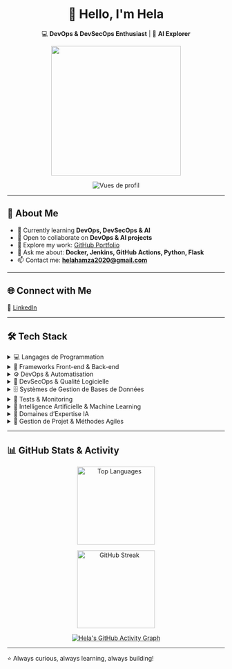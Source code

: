 <div align="center">

# 👋 Hello, I'm Hela  

💻 **DevOps & DevSecOps Enthusiast** | 🤖 **AI Explorer**

<img src="https://media.giphy.com/media/QTfX9Ejfra3ZmNxh6B/giphy.gif" width="300"/>
<div align="center">

![Vues de profil
](https://komarev.com/ghpvc/?username=hela-hamza&label=Profile%20views&color=0e75b6&style=flat)

</div>


</div>

---

## 🚀 About Me
- 🌱 Currently learning **DevOps, DevSecOps & AI**  
- 🤝 Open to collaborate on **DevOps & AI projects**  
- 📂 Explore my work: [GitHub Portfolio](https://halahamza.netlify.app/)  
- 💬 Ask me about: **Docker, Jenkins, GitHub Actions, Python, Flask**  
- 📫 Contact me: **helahamza2020@gmail.com**  

---

## 🌐 Connect with Me
🔗 [LinkedIn](https://www.linkedin.com/in/hela-hamza-422b40259)

---


## 🛠️ Tech Stack  

<details>
  <summary>💻 Langages de Programmation</summary>
  <p align="left">
    <img src="https://img.shields.io/badge/Python-3776AB?style=for-the-badge&logo=python&logoColor=white"/>
    <img src="https://img.shields.io/badge/JavaScript-F7DF1E?style=for-the-badge&logo=javascript&logoColor=black"/>
    <img src="https://img.shields.io/badge/TypeScript-3178C6?style=for-the-badge&logo=typescript&logoColor=white"/>
    <img src="https://img.shields.io/badge/Node.js-339933?style=for-the-badge&logo=node.js&logoColor=white"/>
  </p>
</details>

<details>
  <summary>🧩 Frameworks Front-end & Back-end</summary>
  <p align="left">
    <img src="https://img.shields.io/badge/Express.js-000000?style=for-the-badge&logo=express&logoColor=white"/>
    <img src="https://img.shields.io/badge/Flask-000000?style=for-the-badge&logo=flask&logoColor=white"/>
    <img src="https://img.shields.io/badge/FastAPI-009688?style=for-the-badge&logo=fastapi&logoColor=white"/>
    <img src="https://img.shields.io/badge/React-20232A?style=for-the-badge&logo=react&logoColor=61DAFB"/>
    <img src="https://img.shields.io/badge/Bootstrap-7952B3?style=for-the-badge&logo=bootstrap&logoColor=white"/>
  </p>
</details>

<details>
  <summary>⚙️ DevOps & Automatisation</summary>
  <p align="left">
    <img src="https://img.shields.io/badge/Docker-2496ED?style=for-the-badge&logo=docker&logoColor=white"/>
    <img src="https://img.shields.io/badge/GitHub%20Actions-2088FF?style=for-the-badge&logo=github-actions&logoColor=white"/>
    <img src="https://img.shields.io/badge/Ansible-EE0000?style=for-the-badge&logo=ansible&logoColor=white"/>
    <img src="https://img.shields.io/badge/Git-F05032?style=for-the-badge&logo=git&logoColor=white"/>
  </p>
</details>

<details>
  <summary>🔐 DevSecOps & Qualité Logicielle</summary>
  <p align="left">
    <img src="https://img.shields.io/badge/Trivy-190D25?style=for-the-badge&logo=aqua&logoColor=white"/>
    <img src="https://img.shields.io/badge/Snyk-4C4A73?style=for-the-badge&logo=snyk&logoColor=white"/>
    <img src="https://img.shields.io/badge/SonarQube-4E9BCD?style=for-the-badge&logo=sonarqube&logoColor=white"/>
  </p>
</details>

<details>
  <summary>🗄️ Systèmes de Gestion de Bases de Données</summary>
  <p align="left">
    <img src="https://img.shields.io/badge/MySQL-005C84?style=for-the-badge&logo=mysql&logoColor=white"/>
    <img src="https://img.shields.io/badge/MongoDB-4EA94B?style=for-the-badge&logo=mongodb&logoColor=white"/>
  </p>
</details>

<details>
  <summary>🧪 Tests & Monitoring</summary>
  <p align="left">
    <img src="https://img.shields.io/badge/Jest-C21325?style=for-the-badge&logo=jest&logoColor=white"/>
    <img src="https://img.shields.io/badge/SuperTest-323330?style=for-the-badge&logo=javascript&logoColor=white"/>
    <img src="https://img.shields.io/badge/Pytest-0A9EDC?style=for-the-badge&logo=pytest&logoColor=white"/>
    <img src="https://img.shields.io/badge/JUnit5-25A162?style=for-the-badge&logo=java&logoColor=white"/>
    <img src="https://img.shields.io/badge/Postman-FF6C37?style=for-the-badge&logo=postman&logoColor=white"/>
    <img src="https://img.shields.io/badge/Prometheus-E6522C?style=for-the-badge&logo=prometheus&logoColor=white"/>
    <img src="https://img.shields.io/badge/Grafana-F46800?style=for-the-badge&logo=grafana&logoColor=white"/>
  </p>
</details>

<details>
  <summary>🤖 Intelligence Artificielle & Machine Learning</summary>
  <p align="left">
    <img src="https://img.shields.io/badge/TensorFlow-FF6F00?style=for-the-badge&logo=tensorflow&logoColor=white"/>
    <img src="https://img.shields.io/badge/PyTorch-EE4C2C?style=for-the-badge&logo=pytorch&logoColor=white"/>
    <img src="https://img.shields.io/badge/Scikit--learn-F7931E?style=for-the-badge&logo=scikit-learn&logoColor=white"/>
  </p>
</details>

<details>
  <summary>🧠 Domaines d’Expertise IA</summary>
  <p align="left">
    <img src="https://img.shields.io/badge/Deep%20Learning-000000?style=for-the-badge&logo=tensorflow&logoColor=white"/>
    <img src="https://img.shields.io/badge/Computer%20Vision-0A66C2?style=for-the-badge&logo=opencv&logoColor=white"/>
    <img src="https://img.shields.io/badge/Prompt%20Engineering-FF6F00?style=for-the-badge&logo=openai&logoColor=white"/>
    <img src="https://img.shields.io/badge/IA%20Générative-412991?style=for-the-badge&logo=ai&logoColor=white"/>
  </p>
</details>

<details>
  <summary>📅 Gestion de Projet & Méthodes Agiles</summary>
  <p align="left">
    <img src="https://img.shields.io/badge/Scrum-009FDA?style=for-the-badge&logo=scrumalliance&logoColor=white"/>
    <img src="https://img.shields.io/badge/Jira-0052CC?style=for-the-badge&logo=jira&logoColor=white"/>
  </p>
</details>

---

## 📊 GitHub Stats & Activity  

<div align="center">

  <!-- Stats et Langages -->
<!--
<img src="https://github-readme-stats.vercel.app/api?username=helahamza&show_icons=true&theme=tokyonight&hide_border=true&count_private=true" 
     alt="GitHub Stats" height="180"/>
-->

  <img src="https://github-readme-stats.vercel.app/api/top-langs/?username=helahamza&layout=compact&theme=tokyonight&hide_border=true" 
       alt="Top Languages" height="180"/>

  <!-- Streak -->
  <img src="https://github-readme-streak-stats.herokuapp.com/?user=helahamza&theme=tokyonight&hide_border=true" 
       alt="GitHub Streak" height="180"/>

  <!-- Activity Graph -->
  <a href="https://github.com/ashutosh00710/github-readme-activity-graph">
    <img src="https://github-readme-activity-graph.vercel.app/graph?username=helahamza&theme=tokyo-night&hide_border=true&bg_color=1a1b27&line=70a5fd&point=70a5fd&area=true" 
         alt="Hela's GitHub Activity Graph"/>
  </a>

</div>


---

⭐ Always curious, always learning, always building!
